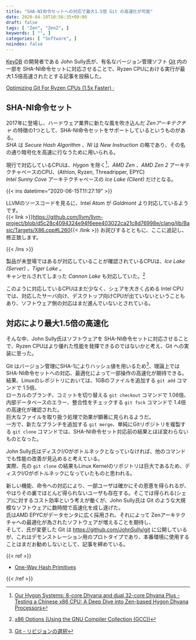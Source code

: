 ```yaml
---
title: "SHA-NI命令セットへの対応で最大1.5倍 Git の高速化が可能"
date: 2020-04-10T10:56:35+09:00
draft: false
tags: [ "Zen", "Zen2", ]
keywords: [ "", ]
categories: [ "Software", ]
noindex: false
---
```


[KeyDB](https://keydb.dev/) の開発者である John Sully氏が、有名なバージョン管理ソフト [Git](https://git-scm.com) 内の一部を SHA-NI命令セットに対応させることで、Ryzen CPUにおける実行が最大1.5倍高速されたとする記事を投稿した。  

[Optimizing Git For Ryzen CPUs (1.5x Faster) ·](https://docs.keydb.dev/blog/2020/04/08/blog-post/)

## SHA-NI命令セット
2017年に登場し、ハードウェア業界に新たな風を吹き込んだ *Zenアーキテクチャ* の特徴の1つとして、SHA-NI命令セットをサポートしているというものがある。  
*SHA* は *Secure Hash Algorithm* 、*NI* は *New Instruction* の略であり、その名の通り暗号化を高速に行なうために用いられる。  

現行で対応しているCPUは、*Hygon* を除く[^1]、*AMD Zen* 、*AMD Zen 2* アーキテクチャベースのCPU、(Athlon, Ryzen, Threadripper, EPYC)  
*Intel Sunny Cove* アーキテクチャベースの *Ice Lake (Client)* だけとなる。  

{{< ins datetime="2020-06-15T11:27:19" >}}

LLVMのソースコードを見るに、Intel Atom が *Goldmont* より対応しているようです。  
{{< link >}}<https://github.com/llvm/llvm-project/blob/d5c28c4094324e94f6eee403022ca21c8d76998e/clang/lib/Basic/Targets/X86.cpp#L260>{{< /link >}}
お詫びするとともに、ここに追記し、修正致します。  

{{< /ins >}}

製品が未登場ではあるが対応していることが確認されているCPUは、*Ice Lake (Server)* 、*Tiger Lake* 。  
キャンセルされてしまった *Cannon Lake* も対応していた。[^2]  

このように対応しているCPUはまだ少なく、シェアを大きく占める Intel CPU では、対応したサーバ向け、デスクトップ向けCPUが出ていないということもあり、ソフトウェア側の対応はまだ進んでいないとされている。  

[^1]: [Our Hygon Systems: 8-core Dhyana and dual 32-core Dhyana Plus - Testing a Chinese x86 CPU: A Deep Dive into Zen-based Hygon Dhyana Processors](https://www.anandtech.com/show/15493/hygon-dhyana-reviewed-chinese-x86-cpus-amd/2)
[^2]: [x86 Options (Using the GNU Compiler Collection (GCC))](https://gcc.gnu.org/onlinedocs/gcc/x86-Options.html)

## 対応により最大1.5倍の高速化
そんな中、John Sully氏はソフトウェアを SHA-NI命令セットに対応させることで、Ryzen CPUはより優れた性能を発揮できるのではないかと考え、Git への実装に至った。  

Git はバージョン管理にSHA-1によりハッシュ値を用いるため[^3]、理論上ではSHA-NI命令セットへの対応、最適化によって一部操作の高速化が期待できる。  
結果、Linuxのレポジトリにおいては、1GBのファイルを追加する `git add` コマンドで 1.5倍、  
ローカルのブランチ、コミットを切り替える `git checkout` コマンドで 1.06倍、内部データベースのエラー、整合性をチェックする `git fsck` コマンドで 1.4倍の高速化が確認された。  
巨大なファイルを取り扱う処理で効果が顕著に見られるようだ。  
一方で、新たなブランチを追加する `git merge`、単純にGitリポジトリを複製する `git clone` コマンドでは、SHA-NI命令セット対応前の結果とほぼ変わらないものとなった。  

John Sully氏はディスクI/Oがボトルネックとなっていなければ、他のコマンドでも性能の改善が見込めると考えている。  
実際、先の `git clone` の結果もLinux Kernelのリポジトリは巨大であるため、ディスクI/Oがボトルネックになっていたものと思われる。  

[^3]: [Git - リビジョンの選択](https://git-scm.com/book/ja/v2/Git-%E3%81%AE%E3%81%95%E3%81%BE%E3%81%96%E3%81%BE%E3%81%AA%E3%83%84%E3%83%BC%E3%83%AB-%E3%83%AA%E3%83%93%E3%82%B8%E3%83%A7%E3%83%B3%E3%81%AE%E9%81%B8%E6%8A%9E)

新しい機能、命令への対応により、一部ユーザは確かにその恩恵を得られるが、やはりその裏でほとんど得られないユーザも存在する。そこでは得られる(シェア)に対するコスト効率という考えが働くが、John Sully氏は Git のような大規模なソフトウェアに数時間で高速化を成し遂げた。  
氏はAMD EPYCがデータセンタに広く採用され、それによって Zenアーキテクチャへの最適化が為されたソフトウェアが増えることを期待し、  
そして、氏が変更した Git は <https://github.com/JohnSully/git> に公開しているが、これはデモンストレーション用のプロトタイプであり、本番環境に使用することはまだお勧めしないとして、記事を締めている。  

{{< ref >}}

 * [One-Way Hash Primitives](https://software.intel.com/en-us/ipp-crypto-reference-one-way-hash-primitives)

{{< /ref >}}
